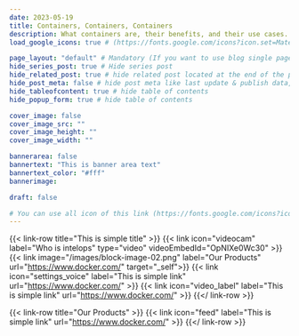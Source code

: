 ```yaml
---
date: 2023-05-19
title: Containers, Containers, Containers
description: What containers are, their benefits, and their use cases.
load_google_icons: true # (https://fonts.google.com/icons?icon.set=Material+Symbols) Load google icons only in this page (It will boost website performance)

page_layout: "default" # Mandatory (If you want to use blog single page layout)
hide_series_post: true # Hide series post
hide_related_post: true # hide related post located at the end of the page
hide_post_meta: false # hide post meta like last update & publish data, estimated reading time etc.
hide_tableofcontent: true # hide table of contents
hide_popup_form: true # hide table of contents

cover_image: false
cover_image_src: ""
cover_image_height: ""
cover_image_width: ""

bannerarea: false
bannertext: "This is banner area text"
bannertext_color: "#fff"
bannerimage:

draft: false

# You can use all icon of this link (https://fonts.google.com/icons?icon.set=Material+Symbols) as link shortcode icon value  
---
```


{{< link-row title="This is simple title" >}}
  {{< link icon="videocam" label="Who is intelops" type="video" videoEmbedId="OpNIXe0Wc30" >}}
  {{< link image="/images/block-image-02.png" label="Our Products" url="https://www.docker.com/" target="_self">}}
  {{< link icon="settings_voice" label="This is simple link" url="https://www.docker.com/" >}}
  {{< link icon="video_label" label="This is simple link" url="https://www.docker.com/" >}}
{{</ link-row >}}

{{< link-row title="Our Products" >}}
  {{< link icon="feed" label="This is simple link" url="https://www.docker.com/" >}}
{{</ link-row >}}
